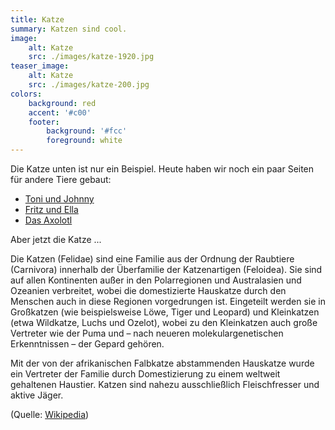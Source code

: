 ```yaml
---
title: Katze
summary: Katzen sind cool.
image:
    alt: Katze
    src: ./images/katze-1920.jpg
teaser_image:
    alt: Katze
    src: ./images/katze-200.jpg
colors:
    background: red
    accent: '#c00'
    footer:
        background: '#fcc'
        foreground: white
---
```

Die Katze unten ist nur ein Beispiel. Heute haben wir noch ein paar Seiten für andere Tiere gebaut:

* [Toni und Johnny](https://lollie10.github.io/toni-und-johny/)
* [Fritz und Ella](https://ginger20.github.io/fritz_und_ella/)
* [Das Axolotl](./seite3.html)

Aber jetzt die Katze ...

Die Katzen (Felidae) sind eine Familie aus der Ordnung der Raubtiere (Carnivora) innerhalb der Überfamilie der Katzenartigen (Feloidea). Sie sind auf allen Kontinenten außer in den Polarregionen und Australasien und Ozeanien verbreitet, wobei die domestizierte Hauskatze durch den Menschen auch in diese Regionen vorgedrungen ist. Eingeteilt werden sie in Großkatzen (wie beispielsweise Löwe, Tiger und Leopard) und Kleinkatzen (etwa Wildkatze, Luchs und Ozelot), wobei zu den Kleinkatzen auch große Vertreter wie der Puma und – nach neueren molekulargenetischen Erkenntnissen – der Gepard gehören.

Mit der von der afrikanischen Falbkatze abstammenden Hauskatze wurde ein Vertreter der Familie durch Domestizierung zu einem weltweit gehaltenen Haustier. Katzen sind nahezu ausschließlich Fleischfresser und aktive Jäger. 

(Quelle: [Wikipedia](https://de.wikipedia.org/wiki/Katzen))